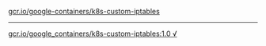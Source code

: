 [gcr.io/google-containers/k8s-custom-iptables](https://hub.docker.com/r/sqeven/k8s-custom-iptables/tags/) 

----
[gcr.io/google_containers/k8s-custom-iptables:1.0 √](https://hub.docker.com/r/sqeven/k8s-custom-iptables/tags/)

